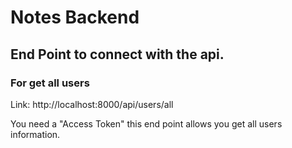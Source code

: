 # Notes Backend 

## End Point to connect with the api.

### For get all users

Link: http://localhost:8000/api/users/all

You need a "Access Token" this end point allows you get all users information.